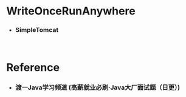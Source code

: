 WriteOnceRunAnywhere
=====
* ### SimpleTomcat
<br />

Reference
=====
* ### 渡一Java学习频道 (高薪就业必刷·Java大厂面试题（日更）)
<br />
